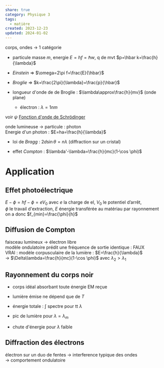 ```yaml
---  
share: true  
category: Physique 3  
tags:  
  - matière  
created: 2023-12-23  
updated: 2024-01-02  
---  
```

  
  
corps, ondes → 1 catégorie  
  
- particule masse $m$, energie $E=hf=\hbar w$, q de mvt $p=\hbar k=\frac{h}{\lambda}$  
  
- *Einstein* ⇒ $\omega=2\pi f=\frac{E}{\hbar}$  
  
- *Broglie* ⇒ $k=\frac{2\pi}{\lambda}=\frac{p}{\hbar}$  
  
- longueur d'onde de de Broglie : $\lambda\approx\frac{h}{mv}$ (onde plane)  
	- électron : $\lambda=1 nm$  
   
voir $\psi$  [Fonction d'onde de Schrödinger](Fonction%20d'onde%20de%20Schr%C3%B6dinger.md)   
  
onde lumineuse → particule : photon  
	Energie d'un photon : $E=ha=\frac{h}{\lambda}$  
  
- loi de *Bragg* : $2d\sin\theta=n\lambda$ (diffraction sur un cristal)  
  
- effet *Compton* : $\lambda'-\lambda=\frac{h}{mc}(1-\cos \phi)$  
# Application  
## Effet photoélectrique  
$E-\phi=hf-\phi=eV_{0}$ avec $e$ la charge de el, $V_{0}$ le potentiel d’arrêt,   
$\phi$ le travail d'extraction, $E$ énergie transférée au matériau par rayonnement  
on a donc $f_{min}=\frac{\phi}{h}$  
## Diffusion de Compton  
faisceau lumineux → électron libre  
modèle ondulatoire prédit une fréquence de sortie identique : FAUX  
VRAI : modèle corpusculaire de la lumière : $E=\frac{h}{\lambda}$  
→ $\Delta\lambda=\frac{h}{mc}(1-\cos \phi)$ avec $\lambda_{2}>\lambda_{1}$  
## Rayonnement du corps noir  
  
- corps idéal absorbant toute énergie EM reçue  
  
- lumière émise ne dépend que de $T$  
  
- énergie totale : $\int$ spectre pour tt $\lambda$  
  
- pic de lumière pour $\lambda=\lambda_{m}$  
  
- chute d'énergie pour $\lambda$ faible  
## Diffraction des électrons  
électron sur un duo de fentes → interference typique des ondes  
→ comportement ondulatoire  
